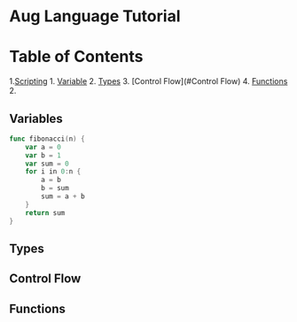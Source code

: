 # Aug Language Tutorial

# Table of Contents
1.[Scripting](#Scripting)
	1. [Variable](#Variables)
	2. [Types](#Types)
	3. [Control Flow](#Control Flow)
	4. [Functions](#Functions)
2.[]()

## Variables

```go
func fibonacci(n) {
    var a = 0
    var b = 1
    var sum = 0
    for i in 0:n {
        a = b
        b = sum 
        sum = a + b
    }
    return sum
}
```


## Types

## Control Flow

## Functions
